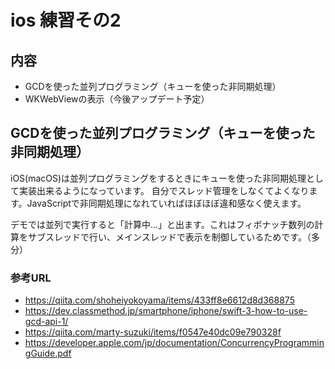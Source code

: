 # ios 練習その2

## 内容
- GCDを使った並列プログラミング（キューを使った非同期処理） 
- WKWebViewの表示（今後アップデート予定）


## GCDを使った並列プログラミング（キューを使った非同期処理）
iOS(macOS)は並列プログラミングをするときにキューを使った非同期処理として実装出来るようになっています。
自分でスレッド管理をしなくてよくなります。JavaScriptで非同期処理になれていればほぼほぼ違和感なく使えます。

デモでは並列で実行すると「計算中...」と出ます。これはフィボナッチ数列の計算をサブスレッドで行い、メインスレッドで表示を制御しているためです。（多分）

### 参考URL

- https://qiita.com/shoheiyokoyama/items/433ff8e6612d8d368875
- https://dev.classmethod.jp/smartphone/iphone/swift-3-how-to-use-gcd-api-1/
- https://qiita.com/marty-suzuki/items/f0547e40dc09e790328f
- https://developer.apple.com/jp/documentation/ConcurrencyProgrammingGuide.pdf


